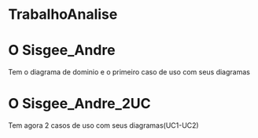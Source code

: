 # TrabalhoAnalise

# O Sisgee_Andre
Tem o diagrama de dominio e o primeiro caso de uso com seus diagramas

# O Sisgee_Andre_2UC
Tem agora 2 casos de uso com seus diagramas(UC1-UC2)
